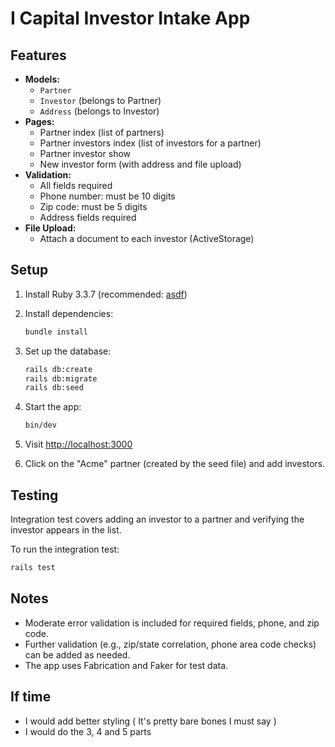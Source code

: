 # I Capital Investor Intake App

## Features

- **Models:**
  - `Partner`
  - `Investor` (belongs to Partner)
  - `Address` (belongs to Investor)
- **Pages:**
  - Partner index (list of partners)
  - Partner investors index (list of investors for a partner)
  - Partner investor show
  - New investor form (with address and file upload)
- **Validation:**
  - All fields required
  - Phone number: must be 10 digits
  - Zip code: must be 5 digits
  - Address fields required
- **File Upload:**
  - Attach a document to each investor (ActiveStorage)

## Setup

1. Install Ruby 3.3.7 (recommended: [asdf](https://asdf-vm.com/))
2. Install dependencies:

   ```sh
   bundle install
   ```
3. Set up the database:

   ```sh
   rails db:create
   rails db:migrate
   rails db:seed
   ```
4. Start the app:

   ```sh
   bin/dev
   ```

5. Visit [http://localhost:3000](http://localhost:3000)
6. Click on the "Acme" partner (created by the seed file) and add investors.

## Testing

Integration test covers adding an investor to a partner and verifying the investor appears in the list.

To run the integration test:

```sh
rails test
```

## Notes

- Moderate error validation is included for required fields, phone, and zip code.
- Further validation (e.g., zip/state correlation, phone area code checks) can be added as needed.
- The app uses Fabrication and Faker for test data.

## If time 
 - I would add better styling ( It's pretty bare bones I must say )
 - I would do the 3, 4 and 5 parts

